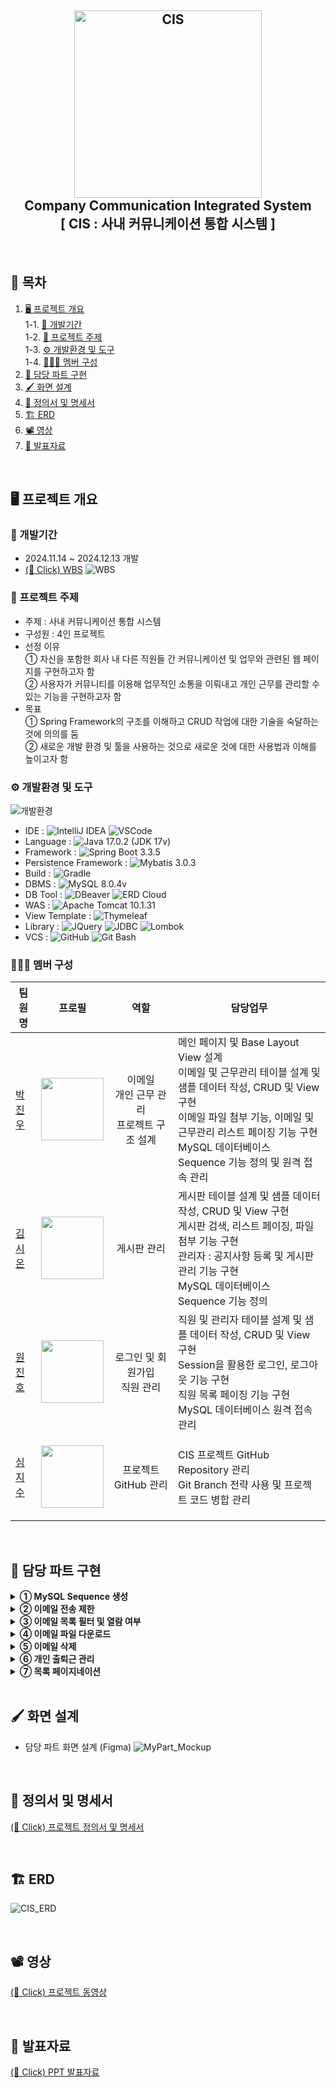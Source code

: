 <h2 align="center">
  <img src="https://github.com/user-attachments/assets/41e1d543-453a-498c-8fcd-169e7956886c" alt="CIS" width="300px">
  <br>
  Company Communication Integrated System
  <br>
  [ CIS : 사내 커뮤니케이션 통합 시스템 ]
  <br>
</h1>

<br>

## 📌 목차
1. [🖥️ 프로젝트 개요](#-프로젝트-개요)<br>
  1-1. [📆 개발기간](#-개발기간)<br>
  1-2. [🔖 프로젝트 주제](#-프로젝트-주제)<br>
  1-3. [⚙️ 개발환경 및 도구](#-개발환경-및-도구)<br>
  1-4. [🧑‍🤝‍🧑 멤버 구성](#-멤버-구성)<br>
2. [📕 담당 파트 구현](#-담당-파트-구현)
3. [🖌️ 화면 설계](#-화면-설계)
4. [📄 정의서 및 명세서](#-정의서-및-명세서)
5. [🏗️ ERD](#-ERD)
6. [📽️ 영상](#-영상)
7. [📂 발표자료](#-발표자료)

<br>

## 🖥️ 프로젝트 개요
### 📆 개발기간
  - 2024.11.14 ~ 2024.12.13 개발
  - [(👋 Click) WBS](https://docs.google.com/spreadsheets/d/1XxBHsajXqKLqZKJlitl2uBngqueQwipY1n8iQVUgjJI/edit?usp=sharing)
  ![WBS](https://github.com/user-attachments/assets/52301a40-a326-4cc9-b68a-7ba0957de4fe)

### 🔖 프로젝트 주제
  - 주제 : 사내 커뮤니케이션 통합 시스템
  - 구성원 : 4인 프로젝트
  - 선정 이유
    <br>
    ① 자신을 포함한 회사 내 다른 직원들 간 커뮤니케이션 및 업무와 관련된 웹 페이지를 구현하고자 함
    <br>
    ② 사용자가 커뮤니티를 이용해 업무적인 소통을 이뤄내고 개인 근무를 관리할 수 있는 기능을 구현하고자 함
  - 목표
    <br>
    ① Spring Framework의 구조를 이해하고 CRUD 작업에 대한 기술을 숙달하는 것에 의의를 둠
    <br>
    ② 새로운 개발 환경 및 툴을 사용하는 것으로 새로운 것에 대한 사용법과 이해를 높이고자 함

### ⚙️ 개발환경 및 도구
![개발환경](https://github.com/user-attachments/assets/a57e7365-0ca1-46cf-b069-1b9bc4d49e3b)
  - IDE :
    ![IntelliJ IDEA](https://img.shields.io/badge/IntelliJ%20IDEA-000000.svg?&style=for-the-badge&logo=intellijidea&logoColor=white)
    ![VSCode](https://img.shields.io/badge/VSCode-2599ED.svg?&style=for-the-badge&logo=visualstudiocode&logoColor=white)
  - Language :
    ![Java 17.0.2 (JDK 17v)](https://img.shields.io/badge/Java%2017.0.2%20(JDK%2017v)-007396.svg?&style=for-the-badge&logo=java&logoColor=white)
  - Framework :
    ![Spring Boot 3.3.5](https://img.shields.io/badge/Spring%20Boot%203.3.5-6DB33F.svg?&style=for-the-badge&logo=springboot&logoColor=white)
  - Persistence Framework :
    ![Mybatis 3.0.3](https://img.shields.io/badge/Mybatis%203.0.3-DD0700.svg?&style=for-the-badge&logo=mybatis&logoColor=white)
  - Build :
    ![Gradle](https://img.shields.io/badge/Gradle-02303A.svg?&style=for-the-badge&logo=gradle&logoColor=white)
  - DBMS :
    ![MySQL 8.0.4v](https://img.shields.io/badge/MySQL%208.0.4v-4479A1.svg?&style=for-the-badge&logo=mysql&logoColor=white)
  - DB Tool :
    ![DBeaver](https://img.shields.io/badge/DBeaver-382923.svg?&style=for-the-badge&logo=dbeaver&logoColor=white)
    ![ERD Cloud](https://img.shields.io/badge/ERD%20Cloud-6B46C1.svg?&style=for-the-badge&logo=erdcloud&logoColor=white)
  - WAS :
    ![Apache Tomcat 10.1.31](https://img.shields.io/badge/Apache%20Tomcat%2010.1.31-F8DC75.svg?&style=for-the-badge&logo=apachetomcat&logoColor=white)
  - View Template :
    ![Thymeleaf](https://img.shields.io/badge/Thymeleaf-005F0F.svg?&style=for-the-badge&logo=thymeleaf&logoColor=white)
  - Library :
    ![JQuery](https://img.shields.io/badge/JQuery-0769AD.svg?&style=for-the-badge&logo=jquery&logoColor=white)
    ![JDBC](https://img.shields.io/badge/JDBC-3C5280.svg?&style=for-the-badge&logo=jdbc&logoColor=white)
    ![Lombok](https://img.shields.io/badge/Lombok-EC1C24.svg?&style=for-the-badge&logo=lombok&logoColor=white)
  - VCS :
    ![GitHub](https://img.shields.io/badge/Github-181717.svg?&style=for-the-badge&logo=github&logoColor=white)
    ![Git Bash](https://img.shields.io/badge/Git%20Bash-F05032.svg?&style=for-the-badge&logo=git&logoColor=white)

### 🧑‍🤝‍🧑 멤버 구성
|팀원명|프로필|역할|담당업무|
|---|---|---|---|
|[박진우](https://github.com/J1NU2)|<p align="center"><img src="https://avatars.githubusercontent.com/u/104364437?v=4" width="100px"></p>|<p align="center">이메일<br>개인 근무 관리<br>프로젝트 구조 설계</p>|메인 페이지 및 Base Layout View 설계<br>이메일 및 근무관리 테이블 설계 및 샘플 데이터 작성, CRUD 및 View 구현<br>이메일 파일 첨부 기능, 이메일 및 근무관리 리스트 페이징 기능 구현<br>MySQL 데이터베이스 Sequence 기능 정의 및 원격 접속 관리|
|[김시온](https://github.com/KIMMZN)|<p align="center"><img src="https://avatars.githubusercontent.com/u/89295607?v=4" width="100px"></p>|<p align="center">게시판 관리</p>|게시판 테이블 설계 및 샘플 데이터 작성, CRUD 및 View 구현<br>게시판 검색, 리스트 페이징, 파일 첨부 기능 구현<br>관리자 : 공지사항 등록 및 게시판 관리 기능 구현<br>MySQL 데이터베이스 Sequence 기능 정의|
|[원진호](https://github.com/weonjinho)|<p align="center"><img src="https://avatars.githubusercontent.com/u/158018895?v=4" width="100px"></p>|<p align="center">로그인 및 회원가입<br>직원 관리</p>|직원 및 관리자 테이블 설계 및 샘플 데이터 작성, CRUD 및 View 구현<br>Session을 활용한 로그인, 로그아웃 기능 구현<br>직원 목록 페이징 기능 구현<br>MySQL 데이터베이스 원격 접속 관리|
|[심지수](https://github.com/Abyssmash)|<p align="center"><img src="https://avatars.githubusercontent.com/u/174307257?v=4" width="100px"></p>|<p align="center">프로젝트 GitHub 관리</p>|CIS 프로젝트 GitHub Repository 관리<br>Git Branch 전략 사용 및 프로젝트 코드 병합 관리|

<br>

## 📕 담당 파트 구현
<details>
  <summary><b>① MySQL Sequence 생성</b></summary>
  <h3>MySQL Sequence</h3>
  <ul>
    <li>1. 시퀀스 정보를 저장할 테이블 생성</li>
    <ul>
      <li>name : 시퀀스 이름 컬럼</li>
      <li>currval : 순차적으로 증가될 숫자를 저장할 컬럼</li>
      <img src="https://github.com/user-attachments/assets/cc87f903-b054-4a44-9a02-fe7bb5e3c71b">
    </ul><br>
    <li>2. 시퀀스 생성을 위한 프로시저 설정</li>
    <ul>
      <li>프로시저 실행 시 입력받은 텍스트를 기준으로 시퀀스 생성</li>
      <li>만약, 동일한 이름의 시퀀스 존재 시 해당 시퀀스 삭제 후 생성</li>
      <img src="https://github.com/user-attachments/assets/36626340-e288-4a24-908d-f0baaad7958c">
    </ul><br>
    <li>3. 시퀀스 번호를 순차적으로 상승시킬 함수 선언</li>
    <ul>
      <li>함수 실행 시 입력받은 텍스트와 동일한 시퀀스의 숫자 증가(+1)</li>
      <li>시퀀스 숫자 증가(+1) 후 해당 시퀀스 숫자 반환</li>
      <img src="https://github.com/user-attachments/assets/0fd95df2-9a05-4942-bdf2-ae483fd777a7">
    </ul><br>
    <li>4. 시퀀스 생성 및 실행</li>
    <ul>
      <li>CALL문을 사용하여 프로시저를 실행해 시퀀스를 생성</li>
      <li>생성된 시퀀스명을 기준으로 시퀀스 함수 실행</li>
      <img src="https://github.com/user-attachments/assets/2e86d75f-9cc1-4a1f-83e8-7a8942f52042">
    </ul>
  </ul>
  <br>
</details>
<details>
  <summary><b>② 이메일 전송 제한</b></summary>
  <h3>이메일 전송 화면</h3>
  <img src="https://github.com/user-attachments/assets/9d8c7d74-638d-4e46-b5a2-5464a0777250" width="620px"><br><br>
  <ul>
    <li>이메일 받는 사람 입력 시 제한 사항</li>
    <ul>
      <li>최대 길이</li>
      <li>특정 문자 입력 제한 : 한글, 영어 대문자</li>
      <img src="https://github.com/user-attachments/assets/a39eea31-9e4d-4d60-bceb-db46a3ea11af">
    </ul><br>
    <li>이메일 전송 시 미입력 사항</li>
    <ul>
      <li>제목 및 받는 사람 미입력 시 전송 제한</li>
      <img src="https://github.com/user-attachments/assets/a9c73fcf-5725-4faf-a9ad-968fd58de822" width="620px">
    </ul><br>
    <li>이메일 파일 업로드 제한 사항</li>
    <ul>
      <li>파일 크기 제한(10MB)</li>
      <img src="https://github.com/user-attachments/assets/f98cbb06-a98c-4ca1-8ef3-57c26bf3717d">
      <li>파일 확장자 제한 : .txt, .gif, .jpg, .png, .zip 등</li>
      <img src="https://github.com/user-attachments/assets/e45b9292-342c-41ec-ad4f-d330ce9bb374" width="620px">
    </ul>
  </ul>
  <br>
</details>
<details>
  <summary><b>③ 이메일 목록 필터 및 열람 여부</b></summary>
  <h3>이메일 목록 화면</h3>
  <ul>
    <li>이메일 필터별 이메일 목록 조회</li>
    <ul>
      <li>이메일 필터 : 전체, 열람여부별(읽음/안읽음), 보낸메일</li>
      <img src="https://github.com/user-attachments/assets/8124c724-0130-498d-a31b-bc69dd1d85fa" width="620px">
      <img src="https://github.com/user-attachments/assets/2e88cb29-08b0-4b7e-878c-06904225c3c4" width="620px">
    </ul><br>
    <li>이메일 열람 시 열람 여부 변경</li>
    <ul>
      <li>이메일 열람 시 목록 텍스트 스타일 변경</li>
      <li>열람 전 : Bold / 열람 후 : Normal</li>
      <img src="https://github.com/user-attachments/assets/9ebd9d8d-b862-4348-8a48-1fa513a80c4b">
      <img src="https://github.com/user-attachments/assets/e387fef0-008c-4cc3-b19f-ad87362d095f">
    </ul>
  </ul>
  <br>
</details>
<details>
  <summary><b>④ 이메일 파일 다운로드</b></summary>
  <h3>이메일 상세 페이지 화면</h3>
  <ul>
    <li>이메일 상세 페이지에서 파일명 클릭 후 다운로드 가능</li>
    <img src="https://github.com/user-attachments/assets/0a5fdb49-740e-407e-bc7b-bf6b61495fdc">
    <img src="https://github.com/user-attachments/assets/c6bd3e93-6df4-4ace-8e55-ab05eca5fda7" width="620px">
  </ul>
  <br>
</details>
<details>
  <summary><b>⑤ 이메일 삭제</b></summary>
  <h3>이메일 목록 화면</h3>
  <ul>
    <li>이메일 단일 삭제</li>
    <ul>
      <li>상세 페이지 내에서 삭제</li>
      <img src="https://github.com/user-attachments/assets/30c9826b-d360-4f61-8b8a-98665d7ddffe" width="620px"><br>
      <li>목록 화면 내에서 삭제</li>
      <img src="https://github.com/user-attachments/assets/6f60aa72-ad18-4800-8612-9cb166f68cd6">
    </ul><br>
    <li>이메일 다중 삭제</li>
    <img src="https://github.com/user-attachments/assets/c015fe97-38c0-46f8-880b-c68de51365b8"><br>
    <li>이메일 미선택 삭제</li>
    <img src="https://github.com/user-attachments/assets/dbee3b7f-7017-408f-abb7-021666312d89" width="620px">
  </ul>
  <br>
</details>
<details>
  <summary><b>⑥ 개인 출퇴근 관리</b></summary>
  <h3>개인 근무 관리 화면</h3>
  <ul>
    <li>출근 시 클릭된 현재 날짜/시간을 기준으로 출근 기록 저장</li>
    <img src="https://github.com/user-attachments/assets/8a05926b-de8d-4097-bb15-b872014cbccc"><br>
    <li>퇴근 시 클릭된 현재 날짜/시간을 기준으로 퇴근 기록 저장</li>
    <img src="https://github.com/user-attachments/assets/b1e49491-6bbf-47b6-944c-3f23ac693220">
  </ul>
  <br>
</details>
<details>
  <summary><b>⑦ 목록 페이지네이션</b></summary>
  <h3>메일/근무관리 목록 화면</h3>
  <ul>
    <li>메일 목록 확인 시 페이지네이션 기능 추가</li>
    <img src="https://github.com/user-attachments/assets/dae9b60a-f826-4f8a-8186-4d398357b372"><br>
    <li>개인 근무 목록 확인 시 페이지네이션 기능 추가</li>
    <img src="https://github.com/user-attachments/assets/ee5bbf70-8c1e-42f1-bf7f-fa2f78cf08c9"><br>
    <li>내역 6개당 1페이지 구성</li>
    <li>5페이지 당 1블럭 버튼 구성 : 예시) [[1,2,3,4,5],[6,7,8,9,10],[11,12,13,...]]</li>
  </ul>
  <br>
</details>

<br>

## 🖌️ 화면 설계
  - 담당 파트 화면 설계 (Figma)
![MyPart_Mockup](https://github.com/user-attachments/assets/a5f3e6cc-c785-4de8-8750-6d7b173027b6)

<br>

## 📄 정의서 및 명세서
[(👋 Click) 프로젝트 정의서 및 명세서](https://docs.google.com/spreadsheets/d/1XxBHsajXqKLqZKJlitl2uBngqueQwipY1n8iQVUgjJI/edit?usp=sharing)

<br>

## 🏗️ ERD
![CIS_ERD](https://github.com/user-attachments/assets/312c4dd9-7116-43a6-90f2-8ba7ed721156)

<br>

## 📽️ 영상
[(👋 Click) 프로젝트 동영상](https://drive.google.com/file/d/16RYkYfFLMOTpY1IXXF25Dkt7Avgh9re7/view?usp=sharing)

<br>

## 📂 발표자료
[(👋 Click) PPT 발표자료](https://www.canva.com/design/DAGZhwdv7Po/yTeb8CQPf3wReItMkH6Kug/edit?utm_content=DAGZhwdv7Po&utm_campaign=designshare&utm_medium=link2&utm_source=sharebutton)
